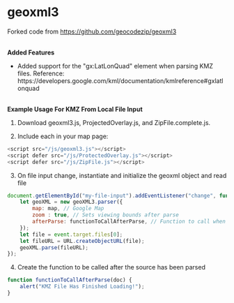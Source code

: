 # geoxml3
Forked code from https://github.com/geocodezip/geoxml3


\
**Added Features**
<ul>
<li>Added support for the "gx:LatLonQuad" element when parsing KMZ files. Reference: https://developers.google.com/kml/documentation/kmlreference#gxlatlonquad
</ul>

\
**Example Usage For KMZ From Local File Input**

1. Download  geoxml3.js, ProjectedOverlay.js, and ZipFile.complete.js.

2. Include each in your map page:

````javascript
<script src="/js/geoxml3.js"></script>
<script defer src="/js/ProtectedOverlay.js"></script>
<script defer src="/js/ZipFile.js"></script>
````

3. On file input change, instantiate and initialize the geoxml object and read file

````javascript
document.getElementById("my-file-input").addEventListener("change", function(event) {
    let geoXML = new geoXML3.parser({
        map: map, // Google Map
        zoom : true, // Sets viewing bounds after parse
        afterParse: functionToCallAfterParse, // Function to call when parse is complete
    });
    let file = event.target.files[0];
    let fileURL = URL.createObjectURL(file);
    geoXML.parse(fileURL);
});
````

4. Create the function to be called after the source has been parsed

````javascript
function functionToCallAfterParse(doc) {
    alert("KMZ File Has Finished Loading!");
}
````
